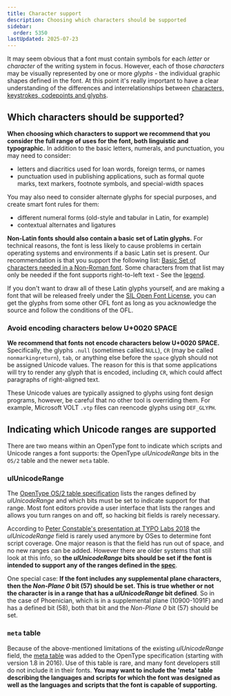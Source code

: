 ```yaml
---
title: Character support
description: Choosing which characters should be supported
sidebar:
  order: 5350
lastUpdated: 2025-07-23
---
```


It may seem obvious that a font must contain symbols for each _letter_ or _character_ of the writing system in focus. However, each of those _characters_ may be visually represented by one or more _glyphs_ - the individual graphic shapes defined in the font. At this point it's really important to have a clear understanding of the differences and interrelationships between [characters, keystrokes, codepoints and glyphs][characters-codepoints-glyphs].

## Which characters should be supported?

**When choosing which characters to support we recommend that you consider the full range of uses for the font, both linguistic and typographic.** In addition to the basic letters, numerals, and punctuation, you may need to consider:

- letters and diacritics used for loan words, foreign terms, or names
- punctuation used in publishing applications, such as formal quote marks, text markers, footnote symbols, and special-width spaces

You may also need to consider alternate glyphs for special purposes, and create smart font rules for them:

- different numeral forms (old-style and tabular in Latin, for example)
- contextual alternates and ligatures

**Non-Latin fonts should also contain a basic set of Latin glyphs.** For technical reasons, the font is less likely to cause problems in certain operating systems and environments if a basic Latin set is present. Our recommendation is that you support the following list: [Basic Set of characters needed in a Non-Roman font][pysilfont-req-chars]. Some characters from that list may only be needed if the font supports right-to-left text - See the [legend][pysilfont-req-chars-legend].

If you don't want to draw all of these Latin glyphs yourself, and are making a font that will be released freely under the [SIL Open Font License](ofl), you can get the glyphs from some other OFL font as long as you acknowledge the source and follow the conditions of the OFL.

### Avoid encoding characters below U+0020 SPACE

**We recommend that fonts not encode characters below U+0020 SPACE.** Specifically, the glyphs `.null` (sometimes called `NULL`), `CR` (may be called `nonmarkingreturn`), `tab`, or anything else before the `space` glyph should not be assigned Unicode values. The reason for this is that some applications will try to render any glyph that is encoded, including `CR`, which could affect paragraphs of right-aligned text.

These Unicode values are typically assigned to glyphs using font design programs, however, be careful that no other tool is overriding them. For example, Microsoft VOLT `.vtp` files can reencode glyphs using `DEF_GLYPH`.

## Indicating which Unicode ranges are supported

There are two means within an OpenType font to indicate which scripts and Unicode ranges a font supports: the OpenType _ulUnicodeRange_ bits in the `OS/2` table and the newer `meta` table.

### ulUnicodeRange

The [OpenType OS/2 table specification][otspec-os2ur] lists the ranges defined by _ulUnicodeRange_ and which bits must be set to indicate support for that range. Most font editors provide a user interface that lists the ranges and allows you turn ranges on and off, so hacking bit fields is rarely necessary.

According to [Peter Constable's presentation at TYPO Labs 2018][constable2018] the _ulUnicodeRange_ field is rarely used anymore by OSes to determine font script coverage. One major reason is that the field has run out of space, and no new ranges can be added. However there are older systems that still look at this info, so **the _ulUnicodeRange_ bits should be set if the font is intended to support any of the ranges defined in the [spec][otspec-os2ur]**.

One special case: **If the font includes any supplemental plane characters, then the _Non-Plane 0_ bit (57) should be set. This is true whether or not the character is in a range that has a _ulUnicodeRange_ bit defined**. So in the case of Phoenician, which is in a supplemental plane (10900-1091F) and has a defined bit (58), both that bit and the _Non-Plane 0_ bit (57) should be set.

### `meta` table

Because of the above-mentioned limitations of the existing _ulUnicodeRange_ field, the [meta table][otspec-meta] was added to the OpenType specification (starting with version 1.8 in 2016). Use of this table is rare, and many font developers still do not include it in their fonts. **You may want to include the 'meta' table describing the languages and scripts for which the font was designed as well as the languages and scripts that the font is capable of supporting.**

[characters-codepoints-glyphs]: /topics/encoding/characters-codepoints-glyphs
[constable2018]: https://www.youtube.com/watch?v=eVWWAvhzrq8
[ofl]: https://openfontlicense.org
[otspec-os2ur]: https://www.microsoft.com/typography/otspec/os2.htm#ur
[otspec-meta]: https://learn.microsoft.com/en-us/typography/opentype/spec/meta
[pysilfont-req-chars]: https://github.com/silnrsi/pysilfont/blob/master/src/silfont/data/required_chars.csv
[pysilfont-req-chars-legend]: https://github.com/silnrsi/pysilfont/blob/master/src/silfont/data/required_chars.md
